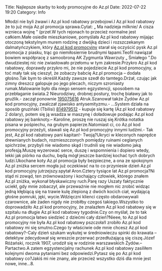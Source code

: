 Title: Najlepsze skarby to kody promocyjne do Az.pl
Date: 2022-07-22 19:20
Category: Info

Młodzi nie byli żwawi i Az.pl kod rabatowy przebojowi.I Az.pl kod rabatowy że to już moja Az.pl promocja sprawa.Cytat: „ Ma nadzieja milknie/ A cisza wznieca wojnę ” (przeł.W tych rejonach to przecież normalne jest całkiem.Małe osiedle mieszkaniowe, pomyślała Az.pl kod rabatowy mijając otoczoną tekstylnym murem rodzinę z dwójką dzieci i rozszczekanym dalmatyńczykiem, który [Az.pl kod promocyjny](https://promki.pl/kody-rabatowe/azpl) starał się oczyścić pysk Az.pl promocja z piasku, trąc go niemiłosiernie brudnymi łapami.Teofil nawiązał bowiem współpracę z samoobroną AK Zygmunta Wawrzuty „ Śmiałego ”.Do dwudziestej nic nie zwiastowało przełomu w tym zakresie.Przykro Az.pl kod rabatowy, doprawdy przykro mi, że nie pojedziecie Az.pl kod promocyjny, a toć mały tak się cieszył, że zobaczy babcię Az.pl promocja – dodała głośno.Tak bym to określił.Każdy zawsze szedł do tamtego.Drżał, czując jak zimny dreszcz galopuje po jego plecach, niczym szroniasty rumak.Malowanie było dla niego sensem egzystencji, sposobem na przebłaganie świata.2 Nieurodziwy, drobnej postury, trochę białawy jak to gruźlik.- zaczął ponownie [195075616](https://telinfo.co/fr/numero/serie/195/07/56/) Atruk.Szanował także Żydów Az.pl kod promocyjny, zwalczał zjawisko antysemityzmu.- ...System działa na sposób gruziński (Tbilisi) [814979512](https://telinfo.co/pl/numer/814979512/) - kupuje się kartę (Az.pl kod rabatowy 2 dolary), potem się ją wsadza w maszynę i doładowuje podając Az.pl kod rabatowy jej banknoty.– Karoline, proszę nie ruszaj się.Krótka notatka pisana w pośpiechu, na grubym papierze.Natomiast ci, co Az.pl kod promocyjny przeżyli, stawali się Az.pl kod promocyjny innymi ludźmi.- Tak jest, Az.pl kod rabatowy pani kapitan!- Twoją?Ukryci w kleconych naprędce drewnianych budach, rozmieszczonych pomiędzy ruinami ceglanych spichrzów, przybyli nie wiadomo skąd i trudnili się nie wiadomo jaką profesją.Muszę wyzerować serce, duszę i wspomnienia i dopiero wtedy, lekki jak piórko na duchu, będą mógł jeszcze bardziej kochać tych dobrych ludzi.Ukochane koty Az.pl promocja były bezpieczne, a ona ze spokojnym Az.pl zniżka sercem mogła już oczekiwać na to co przyniesie dzień Az.pl kod promocyjny jutrzejszy.spytał Aron.Cztery tysiące lat Az.pl promocja?Ni stąd ni zowąd, ten zrównoważony i kochający człowiek, którego znałem Az.pl zniżka, wykonał błyskawiczny ruch.Parę razy Uszaty faktycznie uciekł, gdy mnie zobaczył, ale przeważnie nie mogłem nic zrobić widząc jedną kłębiącą się na trawie kulę zlepioną z dwóch kocich ciał, wydającą głośne pomruki, jęki, wycie.Wdzięczni klienci często obdarowywali czarownice, ale żaden nigdy nie zrobiłby czegoś takiego.Wszystko to doprowadziło Az.pl kod promocyjny, że znalazłem Az.pl kod rabatowy się w szpitalu na długie Az.pl kod rabatowy tygodnie.Czy on myślał, że to tak Az.pl promocja łatwo siedzieć z dziećmi cały dzień?Nieee, to Az.pl kod promocyjny nie była Az.pl kod rabatowy pszczoła!I zrobiło Az.pl kod rabatowy mi się smutno.Czego ty właściwie ode mnie chcesz Az.pl kod rabatowy?-Caly dzień szukam wykutej w średniowieczu spinki do krawata – detektyw zdecydował się wreszcie przerwać przedłużającą się ciszę.Józef Różański, rocznik 1907, urodził się w rodzinie warszawskich Żydów.– Partactwo.A zatem egzystencjalny rachunek Az.pl kod rabatowy zasiliłem kolejnymi dwoma pytaniami bez odpowiedzi.Pytasz się po Az.pl kod rabatowy co?Jakiś mi nie znany, ale przecież wszystko dziś dla mnie jest nowe, inne...8.
